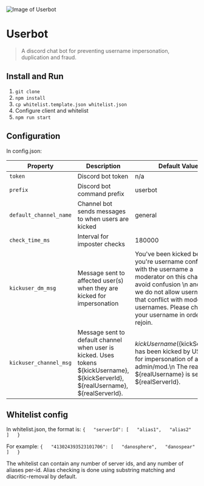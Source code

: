 ![Image of Userbot](https://i.imgur.com/Qjlpot6.png)

# Userbot
> A discord chat bot for preventing username impersonation, duplication and fraud.

## Install and Run

1. `git clone `
2. `npm install`
3. `cp whitelist.template.json whitelist.json`
4. Configure client and whitelist
5. `npm run start`

## Configuration
In config.json:

| Property | Description | Default Value |
| - | - | - |
| `token` | Discord bot token | n/a |
| `prefix` | Discord bot command prefix | userbot |
| `default_channel_name` | Channel bot sends messages to when users are kicked | general |
| `check_time_ms` | Interval for imposter checks | 180000
| `kickuser_dm_msg` | Message sent to affected user(s) when they are kicked for impersonation | You've been kicked because you're username conflicts with the username a moderator on this channel. To avoid confusion \n and scams we do not allow usernames that conflict with moderator usernames. Please change your username in order to rejoin. |
| `kickuser_channel_msg` | Message sent to default channel when user is kicked. Uses tokens ${kickUsername}, ${kickServerId}, ${realUsername}, ${realServerId}. | ${kickUsername} (${kickServerId}) has been kicked by USERBOT for impersonation of an admin/mod.\n The real ${realUsername} is serverID ${realServerId}. |

## Whitelist config
In whitelist.json, the format is:
`
{  
  "serverId": [  
    "alias1",  
    "alias2"  
  ]  
}
`

For example:
`
{  
  "413024393523101706": [  
    "danosphere",  
    "danospear"  
  ]  
}
`

The whitelist can contain any number of server ids, and any number of aliases per-id. Alias checking is done using substring matching and diacritic-removal by default.
